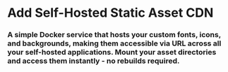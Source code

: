 # Add Self-Hosted Static Asset CDN
### A simple Docker service that hosts your custom fonts, icons, and backgrounds, making them accessible via URL across all your self-hosted applications. Mount your asset directories and access them instantly - no rebuilds required.
